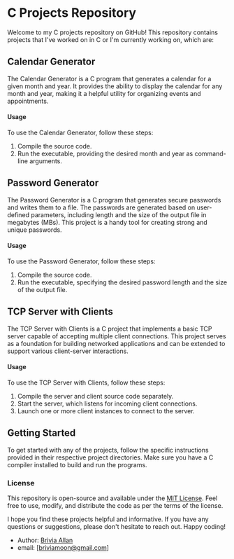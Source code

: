 # C Projects Repository

Welcome to my C projects repository on GitHub! This repository contains projects that I've worked on in C or I'm currently working on, which are:

## Calendar Generator

The Calendar Generator is a C program that generates a calendar for a given month and year. It provides the ability to display the calendar for any month and year, making it a helpful utility for organizing events and appointments.

#### Usage

To use the Calendar Generator, follow these steps:

1. Compile the source code.
2. Run the executable, providing the desired month and year as command-line arguments.

## Password Generator

The Password Generator is a C program that generates secure passwords and writes them to a file. The passwords are generated based on user-defined parameters, including length and the size of the output file in megabytes (MBs). This project is a handy tool for creating strong and unique passwords.

#### Usage

To use the Password Generator, follow these steps:

1. Compile the source code.
2. Run the executable, specifying the desired password length and the size of the output file.

## TCP Server with Clients

The TCP Server with Clients is a C project that implements a basic TCP server capable of accepting multiple client connections. This project serves as a foundation for building networked applications and can be extended to support various client-server interactions.

#### Usage

To use the TCP Server with Clients, follow these steps:

1. Compile the server and client source code separately.
2. Start the server, which listens for incoming client connections.
3. Launch one or more client instances to connect to the server.

## Getting Started

To get started with any of the projects, follow the specific instructions provided in their respective project directories. Make sure you have a C compiler installed to build and run the programs.

### License

This repository is open-source and available under the [MIT License](LICENSE). Feel free to use, modify, and distribute the code as per the terms of the license.

I hope you find these projects helpful and informative. If you have any questions or suggestions, please don't hesitate to reach out. Happy coding!

- Author: [Brivia Allan](https://github.com/briviamoon)
- email: [briviamoon@gmail.com]
